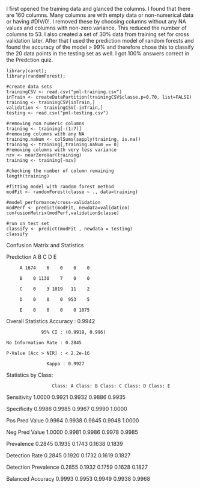 I first opened the training data and glanced the columns. I found that there are 160 columns. Many columns are with empty data or non-numerical data or having #DIV/0!. I removed these by choosing columns without any NA values and columns with non-zero variance. This reduced the number of columns to 53. I also created a set of 30% data from training set for cross validation later. After that I used the prediction model of random forests and found the accuracy of the model > 99% and therefore chose this to classify the 20 data points in the testing set as well. I got 100% answers correct in the Predction quiz.

```
library(caret);
library(randomForest);

#create data sets
trainingCSV <- read.csv("pml-training.csv")
inTrain <- createDataPartition(trainingCSV$classe,p=0.70, list=FALSE)
training <- trainingCSV[inTrain,]
validation <- trainingCSV[-inTrain,]
testing <- read.csv("pml-testing.csv")

#removing non numeric columns 
training <- training[-(1:7)]
#removing columns with any NA
training.naNum <- colSums(sapply(training, is.na)) 
training <- training[,training.naNum == 0]
#removing columns with very less variance
nzv <- nearZeroVar(training) 
training <- training[-nzv]

#checking the number of column remaining
length(training)

#fitting model with random forest method
modFit <- randomForest(classe ~ ., data=training)

#model performance/cross-validation
modPerf <- predict(modFit, newdata=validation) 
confusionMatrix(modPerf,validation$classe)

#run on test set
classify <- predict(modFit , newdata = testing) 
classify
```


Confusion Matrix and Statistics
          
Prediction    A    B    C    D    E

         A 1674    6    0    0    0

         B    0 1130    7    0    0

         C    0    3 1019   11    2

         D    0    0    0  953    5

         E    0    0    0    0 1075

Overall Statistics
               Accuracy : 0.9942         

                 95% CI : (0.9919, 0.996)

    No Information Rate : 0.2845         

    P-Value [Acc > NIR] : < 2.2e-16      

                   Kappa : 0.9927         

Statistics by Class:

                     Class: A Class: B Class: C Class: D Class: E

Sensitivity            1.0000   0.9921   0.9932   0.9886   0.9935

Specificity            0.9986   0.9985   0.9967   0.9990   1.0000

Pos Pred Value         0.9964   0.9938   0.9845   0.9948   1.0000

Neg Pred Value         1.0000   0.9981   0.9986   0.9978   0.9985

Prevalence             0.2845   0.1935   0.1743   0.1638   0.1839

Detection Rate         0.2845   0.1920   0.1732   0.1619   0.1827

Detection Prevalence   0.2855   0.1932   0.1759   0.1628   0.1827

Balanced Accuracy      0.9993   0.9953   0.9949   0.9938   0.9968
